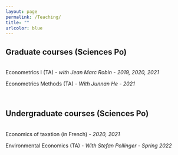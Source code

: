 ```yaml
---
layout: page
permalink: /Teaching/
title: ""
urlcolor: blue
---
```

  
## Graduate courses (Sciences Po)
&nbsp;  
Econometrics I (TA) - *with Jean Marc Robin - 2019, 2020, 2021* 

Econometrics Methods (TA) - *With Junnan He - 2021*

&nbsp;  
  
## Undergraduate courses (Sciences Po)
&nbsp;  
Economics of taxation (in French) - *2020, 2021* 

Environmental Economics (TA) - *With Stefan Pollinger - Spring 2022*
